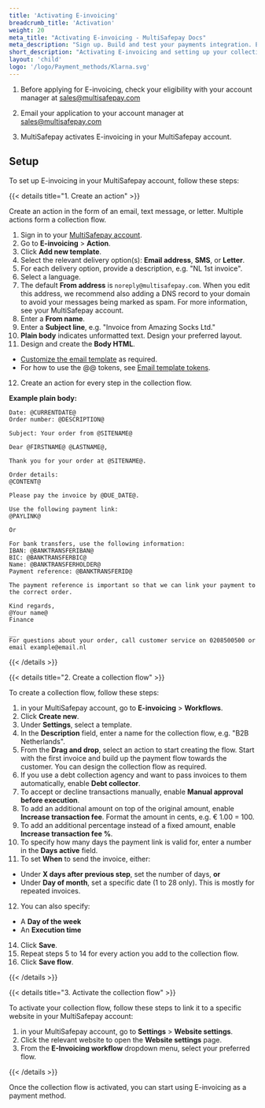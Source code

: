 ```yaml
---
title: 'Activating E-invoicing'
breadcrumb_title: 'Activation'
weight: 20
meta_title: "Activating E-invoicing - MultiSafepay Docs"
meta_description: "Sign up. Build and test your payments integration. Explore our products and services. Use our API Reference, SDKs, and wrappers. Get support."
short_description: "Activating E-invoicing and setting up your collection flow"
layout: 'child'
logo: '/logo/Payment_methods/Klarna.svg'
---
```



1. Before applying for E-invoicing, check your eligibility with your account manager at <sales@multisafepay.com>

2. Email your application to your account manager at <sales@multisafepay.com>

3. MultiSafepay activates E-invoicing in your MultiSafepay account.

## Setup

To set up E-invoicing in your MultiSafepay account, follow these steps:

{{< details title="1. Create an action" >}}

Create an action in the form of an email, text message, or letter. Multiple actions form a collection flow. 

1. Sign in to your [MultiSafepay account](https://merchant.multisafepay.com).
2. Go to **E-invoicing** > **Action**.
3. Click **Add new template**.
4. Select the relevant delivery option(s): **Email address**, **SMS**, or **Letter**.
5. For each delivery option, provide a description, e.g. "NL 1st invoice".
6. Select a language.
7. The default **From address** is `noreply@multisafepay.com`. When you edit this address, we recommend also adding a DNS record to your domain to avoid your messages being marked as spam. For more information, see your MultiSafepay account.
8. Enter a **From name**.
9. Enter a **Subject line**, e.g. "Invoice from Amazing Socks Ltd."
10. **Plain body** indicates unformatted text. Design your preferred layout.
11. Design and create the **Body HTML**.  
 - [Customize the email template](/payments/methods/billing-suite/e-invoicing/user-guide/customizing-e-invoices/) as required.  
 - For how to use the @@ tokens, see [Email template tokens](/tools/multisafepay-control/email-template-token).
12. Create an action for every step in the collection flow. 

**Example plain body:**

``` shell
Date: @CURRENTDATE@ 
Order number: @DESCRIPTION@

Subject: Your order from @SITENAME@

Dear @FIRSTNAME@ @LASTNAME@,

Thank you for your order at @SITENAME@.

Order details:
@CONTENT@

Please pay the invoice by @DUE_DATE@.

Use the following payment link:
@PAYLINK@ 

Or

For bank transfers, use the following information:
IBAN: @BANKTRANSFERIBAN@
BIC: ​@BANKTRANSFERBIC@
Name: @BANKTRANSFERHOLDER@
Payment reference:​ @BANKTRANSFERID@

The payment reference is important so that we can link your payment to the correct order. 

Kind regards, 
@Your name@ 
Finance

__
For questions about your order, call customer service on 0208500500 or email example@email.nl
```

{{< /details >}}

{{< details title="2. Create a collection flow" >}}

To create a collection flow, follow these steps:

1. in your MultiSafepay account, go to **E-invoicing** > **Workflows**.
2. Click **Create new**.
3. Under **Settings**, select a template. 
4. In the **Description** field, enter a name for the collection flow, e.g. "B2B Netherlands".
5. From the **Drag and drop**, select an action to start creating the flow. Start with the first invoice and build up the payment flow towards the customer. You can design the collection flow as required.
6. If you use a debt collection agency and want to pass invoices to them automatically, enable **Debt collector**.
7. To accept or decline transactions manually, enable **Manual approval before execution**.
8. To add an additional amount on top of the original amount, enable **Increase transaction fee**. Format the amount in cents, e.g. &euro; 1.00 = 100.
9. To add an additional percentage instead of a fixed amount, enable **Increase transaction fee %**.
10. To specify how many days the payment link is valid for, enter a number in the **Days active** field.
11. To set **When** to send the invoice, either:
 - Under **X days after previous step**, set the number of days, **or** 
 - Under **Day of month**, set a specific date (1 to 28 only). This is mostly for repeated invoices.
12. You can also specify:
 - A **Day of the week**
 - An **Execution time** 
14. Click **Save**. 
15. Repeat steps 5 to 14 for every action you add to the collection flow.
16. Click **Save flow**.

{{< /details >}}

{{< details title="3. Activate the collection flow" >}}

To activate your collection flow, follow these steps to link it to a specific website in your MultiSafepay account:

1. in your MultiSafepay account, go to **Settings** > **Website settings**.
2. Click the relevant website to open the **Website settings** page.
3. From the **E-Invoicing workflow** dropdown menu, select your preferred flow.

{{< /details >}}

Once the collection flow is activated, you can start using E-invoicing as a payment method.

